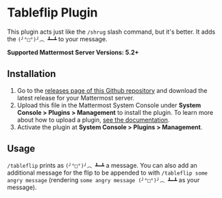 # Tableflip Plugin

This plugin acts just like the `/shrug` slash command, but it's better. It adds the `(╯°□°)╯︵ ┻━┻` to your message.

**Supported Mattermost Server Versions: 5.2+**

## Installation

1. Go to the [releases page of this Github repository](https://github.com/cmeadows/mattermost-plugin-tableflip/releases) and download the latest release for your Mattermost server.
2. Upload this file in the Mattermost System Console under **System Console > Plugins > Management** to install the plugin. To learn more about how to upload a plugin, [see the documentation](https://docs.mattermost.com/administration/plugins.html#plugin-uploads).
3. Activate the plugin at **System Console > Plugins > Management**.

## Usage

`/tableflip` prints as `(╯°□°)╯︵ ┻━┻` a message. You can also add an additional message for the flip to be appended to with `/tableflip some angry message` (rendering `some angry message (╯°□°)╯︵ ┻━┻` as your message).
